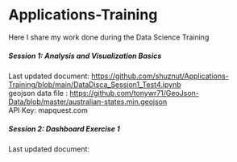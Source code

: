 # Applications-Training

Here I share my work done during the Data Science Training  
  
##### Session 1: Analysis and Visualization Basics  
Last updated document: https://github.com/shuznut/Applications-Training/blob/main/DataDisca_Session1_Test4.ipynb  
geojson data file : https://github.com/tonywr71/GeoJson-Data/blob/master/australian-states.min.geojson  
API Key: mapquest.com

##### Session 2: Dashboard Exercise 1 
Last updated document: 
